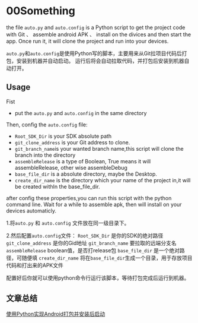 # 00Something

the file `auto.py` and `auto.config` is a Python script to get the project code with Git 、 assemble android APK 、 install on the divices and then start the app.
Once run it, it will clone the project and run into your devices.

`auto.py`和`auto.config`是使用Python写的脚本，主要用来从Git拉项目代码后打包，安装到机器并自动启动。
运行后将会自动拉取代码，并打包后安装到机器自动打开。

## Usage
Fist
- put the `auto.py` and `auto.config` in the same directory

Then, config the `auto.config` file:

- `Root_SDK_Dir` is your SDK absolute path
- `git_clone_address` is your Git address to clone.
- `git_branch_name`is your wanted branch name,this script will clone the branch into the directory
- `assembleRelease` is a type of Boolean, True means it will assembleRelease, other wise assembleDebug
- `base_file_dir` is a absolute directory, maybe the Desktop.
- `create_dir_name` is the directory which your name of the project in,it will be created withIn the base_file_dir.

after config these properties,you can run this script with the python command line. Wait for a while to assemble apk, then will install on your devices automaticly.


1.将`auto.py` 和 `auto.config` 文件放在同一级目录下。

2.然后配置`auto.config`文件：
`Root_SDK_Dir` 是你的SDK的绝对路径
`git_clone_address` 是你的Gid地址
`git_branch_name` 要拉取的远端分支名
`assembleRelease` boolean值，是否打release包
`base_file_dir` 是一个绝对路径，可随便填
`create_dir_name` 将在`base_file_dir`生成一个目录，用于存放项目代码和打出来的APK文件

配置好后你就可以使用python命令行运行该脚本，等待打包完成后运行到机器。


## 文章总结
[使用Python实现Android打包并安装后启动](http://blog.csdn.net/u014099894/article/details/52145994)
